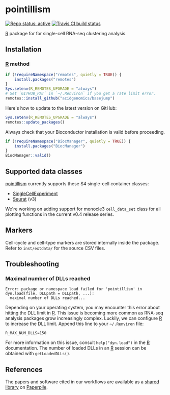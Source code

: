 # pointillism

[![Repo status: active](https://www.repostatus.org/badges/latest/active.svg)](https://www.repostatus.org/#active)
[![Travis CI build status](https://travis-ci.com/acidgenomics/pointillism.svg?branch=master)](https://travis-ci.com/acidgenomics/pointillism)

[R][] package for for single-cell RNA-seq clustering analysis.

## Installation

### [R][] method

```r
if (!requireNamespace("remotes", quietly = TRUE)) {
    install.packages("remotes")
}
Sys.setenv(R_REMOTES_UPGRADE = "always")
# Set `GITHUB_PAT` in `~/.Renviron` if you get a rate limit error.
remotes::install_github("acidgenomics/basejump")
```

Here's how to update to the latest version on GitHub:

```r
Sys.setenv(R_REMOTES_UPGRADE = "always")
remotes::update_packages()
```

Always check that your Bioconductor installation is valid before proceeding.

```r
if (!requireNamespace("BiocManager", quietly = TRUE)) {
    install.packages("BiocManager")
}
BiocManager::valid()
```

## Supported data classes

[pointillism][] currently supports these S4 single-cell container classes:

- [SingleCellExperiment][]
- [Seurat][] (v3)

We're working on adding support for monocle3 `cell_data_set` class for all plotting functions in the current v0.4 release series.

## Markers

Cell-cycle and cell-type markers are stored internally inside the package. Refer to `inst/extdata/` for the source CSV files.

## Troubleshooting

### Maximal number of DLLs reached

```
Error: package or namespace load failed for 'pointillism' in dyn.load(file, DLLpath = DLLpath, ...):
  maximal number of DLLs reached...
```

Depending on your operating system, you may encounter this error about hitting the DLL limit in [R][]. This issue is becoming more common as RNA-seq analysis packages grow increasingly complex. Luckily, we can configure [R][] to increase the DLL limit. Append this line to your `~/.Renviron` file:

```
R_MAX_NUM_DLLS=150
```

For more information on this issue, consult `help("dyn.load")` in the [R][] documentation. The number of loaded DLLs in an [R][] session can be obtained with `getLoadedDLLs()`.

## References

The papers and software cited in our workflows are available as a [shared library](https://paperpile.com/shared/5PLRi1) on [Paperpile][].

[BiocManager]: https://cran.r-project.org/package=BiocManager
[Bioconductor]: https://bioconductor.org/
[CRAN]: https://cran.r-project.org/  "The Comprehensive R Archive Network"
[Michael Steinbaugh]: https://mike.steinbaugh.com/
[Paperpile]: https://paperpile.com/
[R]: https://www.r-project.org/
[Seurat]: https://satijalab.org/seurat/
[SingleCellExperiment]: https://bioconductor.org/packages/SingleCellExperiment/
[conda]: https://conda.io/
[monocle]: http://cole-trapnell-lab.github.io/monocle-release/
[pointillism]: https://pointillism.acidgenomics.com/
